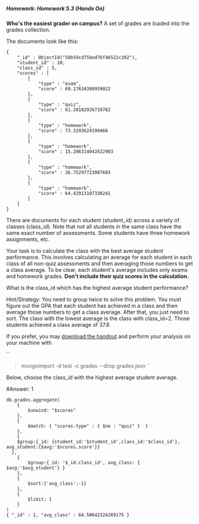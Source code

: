 ##### Homework: Homework 5.3 (Hands On)

**Who's the easiest grader on campus?**
A set of grades are loaded into the grades collection.

The documents look like this:

```
{
	"_id" : ObjectId("50b59cd75bed76f46522c392"),
	"student_id" : 10,
	"class_id" : 5,
	"scores" : [
		{
			"type" : "exam",
			"score" : 69.17634380939022
		},
		{
			"type" : "quiz",
			"score" : 61.20182926719762
		},
		{
			"type" : "homework",
			"score" : 73.3293624199466
		},
		{
			"type" : "homework",
			"score" : 15.206314042622903
		},
		{
			"type" : "homework",
			"score" : 36.75297723087603
		},
		{
			"type" : "homework",
			"score" : 64.42913107330241
		}
	]
}
```

There are documents for each student (student_id) across a variety of classes (class_id). Note that not all students in the same class have the same exact number of assessments. Some students have three homework assignments, etc.

Your task is to calculate the class with the best average student performance. This involves calculating an average for each student in each class of all non-quiz assessments and then averaging those numbers to get a class average. To be clear, each student's average includes only exams and homework grades. **Don't include their quiz scores in the calculation.**

What is the class_id which has the highest average student performance?

Hint/Strategy: You need to group twice to solve this problem. You must figure out the GPA that each student has achieved in a class and then average those numbers to get a class average. After that, you just need to sort. The class with the lowest average is the class with class_id=2. Those students achieved a class average of 37.6

If you prefer, you may [download the handout](https://university.mongodb.com/static/MongoDB_2016_M101P_January/handouts/grades.18e6086d0c40.zip) and perform your analysis on your machine with

``
> mongoimport -d test -c grades --drop grades.json
``

Below, choose the class_id with the highest average student average.

#Answer: 1

```
db.grades.aggregate(
	{
		$unwind: "$scores"
	},
	{
		$match: { "scores.type" : { $ne : "quiz" }  }
	},
	{
    $group:{_id: {student_id:'$student_id',class_id:'$class_id'}, avg_student:{$avg:'$scores.score'}}
  },
	{
		$group:{_id: '$_id.class_id', avg_class: { $avg:'$avg_student'} }
	},
	{
		$sort:{'avg_class':-1}
	},
	{
		$limit: 1
	}
)
{ "_id" : 1, "avg_class" : 64.50642324269175 }
```
